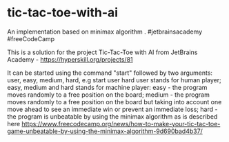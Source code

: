 # tic-tac-toe-with-ai
An implementation based on minimax algorithm . #jetbrainsacademy #freeCodeCamp

This is a solution for the project Tic-Tac-Toe with AI from JetBrains Academy - https://hyperskill.org/projects/81

It can be started using the command "start" followed by two arguments: user, easy, medium, hard, e.g start user hard
  user stands for human player;
  easy, medium and hard stands for machine player:
    easy - the program moves randomly to a free position on the board;
    medium - the program moves randomly to a free position on the board but taking into account one move ahead to see an immediate win or prevent an immediate loss;
    hard - the program is unbeatable by using the minimax algorithm as is described here https://www.freecodecamp.org/news/how-to-make-your-tic-tac-toe-game-unbeatable-by-using-the-minimax-algorithm-9d690bad4b37/
